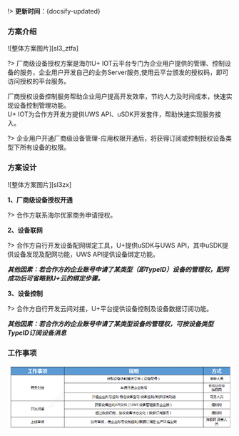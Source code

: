 
!> **更新时间**：{docsify-updated}  




### 方案介绍

![整体方案图片][sl3_ztfa] 

?>  厂商级设备授权方案是海尔U+ IOT云平台专门为企业用户提供的管理、控制设备的服务，企业用户开发自己的业务Server服务,使用云平台颁发的授权码，即可访问授权的平台服务。

厂商授权设备控制服务帮助企业用户提高开发效率，节约人力及时间成本，快速实现设备控制管理功能。  
U+ IOT为合作方开发方提供UWS API、uSDK开发套件，帮助快速实现服务接入。

?> 企业用户开通厂商级设备管理-应用权限开通后，将获得订阅或控制授权设备类型下所有设备的权限。
  
### 方案设计

![整体方案图片][sl3zx]  

**1、厂商级设备授权开通**  

?> 合作方联系海尔优家商务申请授权。 

**2、设备联网**  

?> 合作方自行开发设备配网绑定工具，U+提供uSDK与UWS API，其中uSDK提供设备发现及配网功能，UWS API提供设备绑定功能。

***其他因素：若合作方的企业账号申请了某类型（即TypeID）设备的管理权，配网成功后可省略到U+云的绑定步骤。***



**3、设备控制**  

?> 合作方自行开发云间对接，U+平台提供设备控制及设备数据订阅功能。 

***其他因素：若合作方的企业账号申请了某类型设备的管理权，可按设备类型TypeID订阅设备消息***



### 工作事项

![工作事项][sl3_gzsx] 




[^-^]:常用图片注释
[sl3_ztfa]:_media/_Solutions/sl3ztfa.png  
[sl3zx]:_media/_Solutions/sl3zx.png

[sl3_rjgc]:_media/_Solutions/sl3rjgc.png
[sl3_gzsx]:_media/_Solutions/sl3_gzsx.png